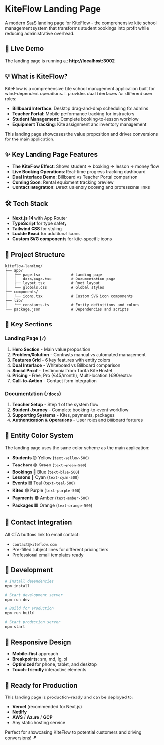 # KiteFlow Landing Page

A modern SaaS landing page for KiteFlow - the comprehensive kite school management system that transforms student bookings into profit while reducing administrative overhead.

## 🚀 Live Demo

The landing page is running at: **http://localhost:3002**

## 💡 What is KiteFlow?

KiteFlow is a comprehensive kite school management application built for wind-dependent operations. It provides dual interfaces for different user roles:

- **Billboard Interface**: Desktop drag-and-drop scheduling for admins
- **Teacher Portal**: Mobile performance tracking for instructors
- **Student Management**: Complete booking-to-lesson workflow
- **Equipment Tracking**: Kite assignment and inventory management

This landing page showcases the value proposition and drives conversions for the main application.

## ✨ Key Landing Page Features

- **The KiteFlow Effect**: Shows student → booking → lesson → money flow
- **Live Booking Operations**: Real-time progress tracking dashboard
- **Dual Interface Demo**: Billboard vs Teacher Portal comparison
- **Coming Soon**: Rental equipment tracking preview
- **Contact Integration**: Direct Calendly booking and professional links

## 🛠 Tech Stack

- **Next.js 14** with App Router
- **TypeScript** for type safety
- **Tailwind CSS** for styling
- **Lucide React** for additional icons
- **Custom SVG components** for kite-specific icons

## 📁 Project Structure

```
kiteflow-landing/
├── app/
│   ├── page.tsx              # Landing page
│   ├── docs/page.tsx         # Documentation page
│   ├── layout.tsx            # Root layout
│   └── globals.css           # Global styles
├── components/
│   └── icons.tsx             # Custom SVG icon components
├── lib/
│   └── constants.ts          # Entity definitions and colors
└── package.json              # Dependencies and scripts
```

## 🎯 Key Sections

### Landing Page (`/`)

1. **Hero Section** - Main value proposition
2. **Problem/Solution** - Contrasts manual vs automated management
3. **Features Grid** - 6 key features with entity colors
4. **Dual Interface** - Whiteboard vs Billboard comparison
5. **Social Proof** - Testimonial from Tarifa Kite Hostel
6. **Pricing** - Free, Pro (€45/month), Multi-location (€90/extra)
7. **Call-to-Action** - Contact form integration

### Documentation (`/docs`)

1. **Teacher Setup** - Step 1 of the system flow
2. **Student Journey** - Complete booking-to-event workflow
3. **Supporting Systems** - Kites, payments, packages
4. **Authentication & Operations** - User roles and billboard features

## 🎨 Entity Color System

The landing page uses the same color scheme as the main application:

- **Students** 🟡 Yellow (`text-yellow-500`)
- **Teachers** 🟢 Green (`text-green-500`)
- **Bookings** 🔵 Blue (`text-blue-500`)
- **Lessons** 🔷 Cyan (`text-cyan-500`)
- **Events** 🟦 Teal (`text-teal-500`)
- **Kites** 🟣 Purple (`text-purple-500`)
- **Payments** 🟠 Amber (`text-amber-500`)
- **Packages** 🟧 Orange (`text-orange-500`)

## 📧 Contact Integration

All CTA buttons link to email contact:

- `contact@kiteflow.com`
- Pre-filled subject lines for different pricing tiers
- Professional email templates ready

## 🚀 Development

```bash
# Install dependencies
npm install

# Start development server
npm run dev

# Build for production
npm run build

# Start production server
npm start
```

## 📱 Responsive Design

- **Mobile-first** approach
- **Breakpoints**: sm, md, lg, xl
- **Optimized** for phone, tablet, and desktop
- **Touch-friendly** interactive elements

## 🎪 Ready for Production

This landing page is production-ready and can be deployed to:

- **Vercel** (recommended for Next.js)
- **Netlify**
- **AWS** / **Azure** / **GCP**
- Any static hosting service

Perfect for showcasing KiteFlow to potential customers and driving conversions! 🪁
